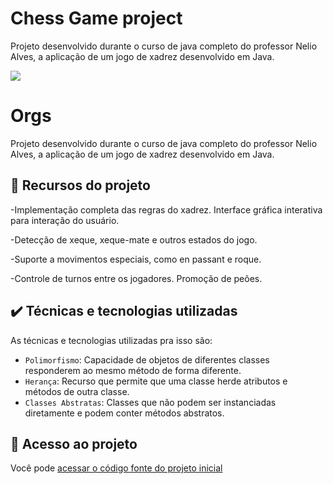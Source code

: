 # Chess Game project
Projeto desenvolvido durante o curso de java completo do professor Nelio Alves, a aplicação de um jogo de xadrez desenvolvido em Java. 


![](https://img.shields.io/github/license/alura-cursos/android-com-kotlin-personalizando-ui)

# Orgs

Projeto desenvolvido durante o curso de java completo do professor Nelio Alves, a aplicação de um jogo de xadrez desenvolvido em Java. 

## 🔨 Recursos do projeto

-Implementação completa das regras do xadrez.
Interface gráfica interativa para interação do usuário.

-Detecção de xeque, xeque-mate e outros estados do jogo.

-Suporte a movimentos especiais, como en passant e roque.

-Controle de turnos entre os jogadores.
Promoção de peões.
## ✔️ Técnicas e tecnologias utilizadas

As técnicas e tecnologias utilizadas pra isso são:

- `Polimorfismo`: Capacidade de objetos de diferentes classes responderem ao mesmo método de forma diferente.
- `Herança`: Recurso que permite que uma classe herde atributos e métodos de outra classe.
- `Classes Abstratas`: Classes que não podem ser instanciadas diretamente e podem conter métodos abstratos.




## 📁 Acesso ao projeto

Você pode [acessar o código fonte do projeto inicial](https://github.com/Joseulisses065/chesgameProject) 

